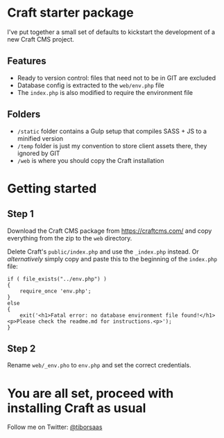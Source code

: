 # Craft starter package

I've put together a small set of defaults to kickstart the development of a new Craft CMS project.

## Features

 - Ready to version control: files that need not to be in GIT are excluded
 - Database config is extracted to the `web/env.php` file
 - The `index.php` is also modified to require the environment file
 
## Folders

 - `/static` folder contains a Gulp setup that compiles SASS + JS to a minified version
 - `/temp` folder is just my convention to store client assets there, they ignored by GIT
 - `/web` is where you should copy the Craft installation

# Getting started
 
## Step 1

Download the Craft CMS package from https://craftcms.com/ and copy everything from the zip to the `web` directory.

Delete Craft's `public/index.php` and use the `_index.php` instead. Or _alternatively_ simply copy and paste this to the beginning of the `index.php` file:

    if ( file_exists("../env.php") )
    {
    	require_once 'env.php';
    }
    else 
    {
    	exit('<h1>Fatal error: no database environment file found!</h1><p>Please check the readme.md for instructions.<p>');
    }

## Step 2

Rename `web/_env.pho` to `env.php` and set the correct credentials.

# You are all set, proceed with installing Craft as usual

Follow me on Twitter: [@tiborsaas](http://twitter.com/tiborsaas)
